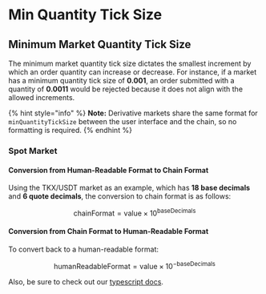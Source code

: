 # Min Quantity Tick Size

## Minimum Market Quantity Tick Size

The minimum market quantity tick size dictates the smallest increment by which an order quantity can increase or decrease. For instance, if a market has a minimum quantity tick size of **0.001**, an order submitted with a quantity of **0.0011** would be rejected because it does not align with the allowed increments.

{% hint style="info" %}
**Note:** Derivative markets share the same format for `minQuantityTickSize` between the user interface and the chain, so no formatting is required.
{% endhint %}

### Spot Market

#### Conversion from Human-Readable Format to Chain Format

Using the TKX/USDT market as an example, which has **18 base decimals** and **6 quote decimals**, the conversion to chain format is as follows:

$$\text{chainFormat} = \text{value} \times 10^{\text{baseDecimals}}$$

#### Conversion from Chain Format to Human-Readable Format

To convert back to a human-readable format:

$$\text{humanReadableFormat} = \text{value} \times 10^{-\text{baseDecimals}}$$

Also, be sure to check out our [typescript docs](https://docs.ts.injective.network/calculations/min-quantity-tick-size).
